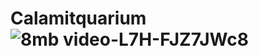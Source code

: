 # Calamitquarium![8mb video-L7H-FJZ7JWc8](https://user-images.githubusercontent.com/115129139/215933371-bd124fca-ee42-4afe-8496-94bbbe6b3e3e.gif)
